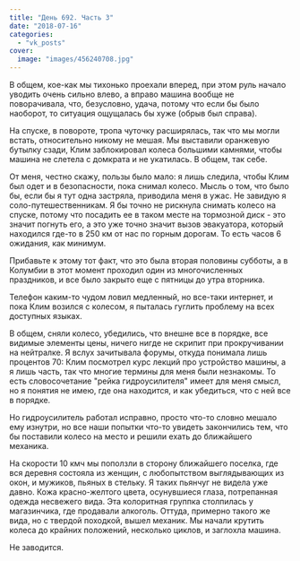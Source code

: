 ```yaml
---
title: "День 692. Часть 3"
date: "2018-07-16"
categories: 
  - "vk_posts"
cover:
  image: "images/456240708.jpg"
---
```


В общем, кое-как мы тихонько проехали вперед, при этом руль начало уводить очень сильно влево, а вправо машина вообще не поворачивала, что, безусловно, удача, потому что если бы было наоборот, то ситуация ощущалась бы хуже (обрыв был справа).

<!--more-->

На спуске, в повороте, тропа чуточку расширялась, так что мы могли встать, относительно никому не мешая. Мы выставили оранжевую бутылку сзади, Клим заблокировал колеса большими камнями, чтобы машина не слетела с домкрата и не укатилась. В общем, так себе.

От меня, честно скажу, пользы было мало: я лишь следила, чтобы Клим был одет и в безопасности, пока снимал колесо. Мысль о том, что было бы, если бы я тут одна застряла, приводила меня в ужас. Не завидую я соло-путешественникам. Я бы точно не рискнула снимать колесо на спуске, потому что посадить ее в таком месте на тормозной диск - это значит погнуть его, а это уже точно значит вызов эвакуатора, который находился где-то в 250 км от нас по горным дорогам. То есть часов 6 ожидания, как минимум.

Прибавьте к этому тот факт, что это была вторая половины субботы, а в Колумбии в этот момент проходил один из многочисленных праздников, и все было закрыто еще с пятницы до утра вторника.

Телефон каким-то чудом ловил медленный, но все-таки интернет, и пока Клим возился с колесом, я пыталась гуглить проблему на всех доступных языках.

В общем, сняли колесо, убедились, что внешне все в порядке, все видимые элементы цены, ничего нигде не скрипит при прокручивании на нейтралке. Я вслух зачитывала форумы, откуда понимала лишь процентов 70: Клим посмотрел курс лекций про устройство машины, а я лишь часть, так что многие термины для меня были незнакомы. То есть словосочетание "рейка гидроусилителя" имеет для меня смысл, но я понятия не имею, где она находится, и как убедиться, что с ней все в порядке.

Но гидроусилитель работал исправно, просто что-то словно мешало ему изнутри, но все наши попытки что-то увидеть закончились тем, что бы поставили колесо на место и решили ехать до ближайшего механика.

На скорости 10 кмч мы поползли в сторону ближайшего поселка, где вся деревня состояла из женщин, с любопытством выглядывающих из окон, и мужиков, пьяных в стельку. Я таких пьянчуг не видела уже давно. Кожа красно-желтого цвета, осунувшиеся глаза, потрепанная одежда несвежего вида. Эта колоритная группка столпилась у магазинчика, где продавали алкоголь. Оттуда, примерно такого же вида, но с твердой походкой, вышел механик. Мы начали крутить колеса до крайних положений, несколько циклов, и заглохла машина.

Не заводится.
